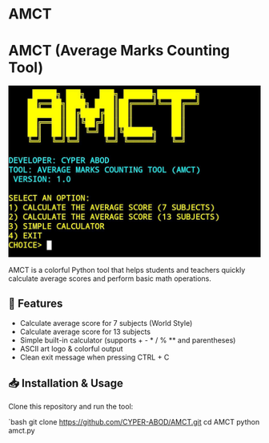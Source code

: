 # AMCT
# AMCT (Average Marks Counting Tool)

![AMCT Screenshot](5974362344563788337.jpg)

AMCT is a colorful Python tool that helps students and teachers quickly calculate average scores and perform basic math operations.  

## 🔧 Features
- Calculate average score for 7 subjects (World Style)
- Calculate average score for 13 subjects
- Simple built-in calculator (supports + - * / % ** and parentheses)
- ASCII art logo & colorful output
- Clean exit message when pressing CTRL + C

## 📥 Installation & Usage

Clone this repository and run the tool:

`bash
git clone https://github.com/CYPER-ABOD/AMCT.git
cd AMCT
python amct.py
